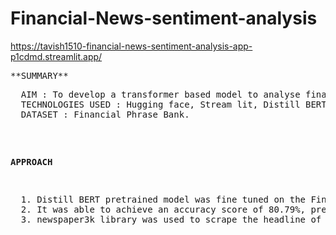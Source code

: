 # Financial-News-sentiment-analysis
https://tavish1510-financial-news-sentiment-analysis-app-p1cdmd.streamlit.app/
<pre>
**SUMMARY**
<pre>
  AIM : To develop a transformer based model to analyse financial news sentiment either by direct text input or by scraping the headline via web link.
  TECHNOLOGIES USED : Hugging face, Stream lit, Distill BERT, newspaper3k.
  DATASET : Financial Phrase Bank.
</pre>


**APPROACH**

<pre>
  1. Distill BERT pretrained model was fine tuned on the Financial Phrase Bank dataset.
  2. It was able to achieve an accuracy score of 80.79%, precision of 0.81 and F1 score of 0.77.
  3. newspaper3k library was used to scrape the headline of the website, the model was deployed on Hugging face via streamlit.
</pre>

  

  

